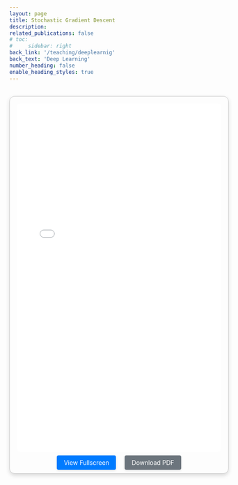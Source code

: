 ```yaml
---
layout: page
title: Stochastic Gradient Descent
description: 
related_publications: false
# toc:
#     sidebar: right
back_link: '/teaching/deeplearnig'
back_text: 'Deep Learning'
number_heading: false
enable_heading_styles: true
---
```


<div style="margin: 2rem auto; padding: 1rem; max-width: 1200px; border: 1px solid #ccc; border-radius: 12px; box-shadow: 0 4px 10px rgba(0, 0, 0, 0.15); background-color: #fdfdfd; text-align: center;">
  <iframe 
    src="{{ '/assets/courses/deeplearning/optimization/stochastic_gradient_descent.pdf' | relative_url }}" 
    style="width: 100%; height: 800px; border: none; border-radius: 8px;">
  </iframe>
  <div style="margin-top: 1rem;">
    <a href="{{ '/assets/courses/deeplearning/optimization/stochastic_gradient_descent.pdf' | relative_url }}" target="_blank" class="btn btn-primary" style="padding: 0.5rem 1rem; margin-right: 1rem; background-color: #007bff; color: white; text-decoration: none; border-radius: 4px; box-shadow: 0 2px 5px rgba(0, 0, 0, 0.1);">View Fullscreen</a>
    <a href="{{ '/assets/courses/deeplearning/optimization/stochastic_gradient_descent.pdf' | relative_url }}" download class="btn btn-secondary" style="padding: 0.5rem 1rem; background-color: #6c757d; color: white; text-decoration: none; border-radius: 4px; box-shadow: 0 2px 5px rgba(0, 0, 0, 0.1);">Download PDF</a>
  </div>
</div>

